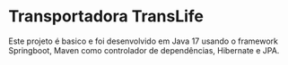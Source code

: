 # Transportadora TransLife

Este projeto é basico e foi desenvolvido em Java 17 usando o framework Springboot, Maven como controlador de dependências, Hibernate e JPA.
